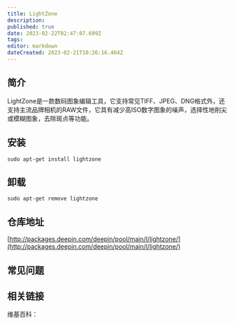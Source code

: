 ```yaml
---
title: LightZone
description: 
published: true
date: 2023-02-22T02:47:07.699Z
tags: 
editor: markdown
dateCreated: 2023-02-21T10:26:16.464Z
---
```


## 简介

LightZone是一款数码图象编辑工具，它支持常见TIFF、JPEG、DNG格式外，还支持主流品牌相机的RAW文件，它具有减少高ISO数字图象的噪声，选择性地削尖或模糊图象，去除斑点等功能。

## 安装

`sudo apt-get install lightzone`

## 卸载

`sudo apt-get remove lightzone`

## 仓库地址

[http://packages.deepin.com/deepin/pool/main/l/lightzone/](http://packages.deepin.com/deepin/pool/main/l/lightzone/)

## 常见问题

## 相关链接

维基百科：
